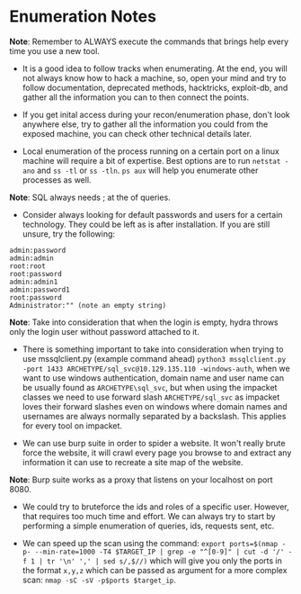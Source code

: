 # Enumeration Notes

**Note**: Remember to ALWAYS execute the commands that brings help every time you use a new tool.

- It is a good idea to follow tracks when enumerating. At the end, you will not always know how to hack a machine, so, open your mind and try to follow documentation, deprecated methods, hacktricks, exploit-db, and gather all the information you can to then connect the points.

- If you get inital access during your recon/enumeration phase, don't look anywhere else, try to gather all the information you could from the exposed machine, you can check other technical details later.

- Local enumeration of the process running on a certain port on a linux machine will require a bit of expertise. Best options are to run `netstat -ano` and `ss -tl` or `ss -tln`. `ps aux` will help you enumerate other processes as well.

**Note**: SQL always needs ; at the of queries.

- Consider always looking for default passwords and users for a certain technology. They could be left as is after installation. If you are still unsure, try the following:

```
admin:password
admin:admin
root:root
root:password
admin:admin1
admin:password1
root:password
Administrator:"" (note an empty string)
```

**Note**: Take into consideration that when the login is empty, hydra throws only the login user without password attached to it.

- There is something important to take into consideration when trying to use mssqlclient.py (example command ahead) `python3 mssqlclient.py -port 1433 ARCHETYPE/sql_svc@10.129.135.110 -windows-auth`, when we want to use windows authentication, domain name and user name can be usually found as `ARCHETYPE\sql_svc`, but when using the impacket classes we need to use forward slash `ARCHETYPE/sql_svc` as impacket loves their forward slashes even on windows where domain names and usernames are always normally separated by a backslash. This applies for every tool on impacket.

- We can use burp suite in order to spider a website. It won't really brute force the website, it will crawl every page you browse to and extract any information it can use to recreate a site map of the website.

**Note**: Burp suite works as a proxy that listens on your localhost on port 8080.

- We could try to bruteforce the ids and roles of a specific user. However, that requires too much time and effort. We can always try to start by performing a simple enumeration of queries, ids, requests sent, etc.

- We can speed up the scan using the command: `export ports=$(nmap -p- --min-rate=1000 -T4 $TARGET_IP | grep -e "^[0-9]" | cut -d '/' -f 1 | tr '\n' ',' | sed s/,$//)` which will give you only the ports in the format `x,y,z` which can be passed as argument for a more complex scan: `nmap -sC -sV -p$ports $target_ip`.